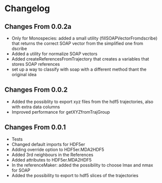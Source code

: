 # Changelog

## Changes From 0.0.2a

- Only for Monospecies: added a small utility (fillSOAPVectorFromdscribe) that returns the correct SOAP vector from the simplified one from dscribe
- Added a utility for normalize SOAP vectors
- Added createReferencesFromTrajectory that creates a variables that stores SOAP references
- set up a way to classify with soap with a different method thant the original idea

## Changes From 0.0.2

- Added the possiblity to export xyz files from the hdf5 trajectories, also with extra data columns
- Improved performance for getXYZfromTrajGroup

## Changes From 0.0.1

- Tests
- Changed default imports for HDF5er
- Adding override option to HDF5er.MDA2HDF5
- Added 3rd neighbours in the References
- Added attributes to HDF5er.MDA2HDF5
- In the referenceMaker: added the possibility to choose lmax and nmax for SOAP
- Added the possibility to export to hdf5 slices of the trajectories
